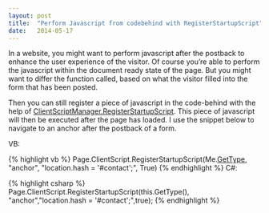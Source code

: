 ```yaml
---
layout: post
title:  "Perform Javascript from codebehind with RegisterStartupScript"
date:   2014-05-17
---
```

In a website, you might want to perform javascript after the postback to enhance the user experience of the visitor. Of course you’re able to perform the javascript within the document ready state of the page. But you might want to differ the function called, based on what the visitor filled into the form that has been posted.

Then you can still register a piece of javascript in the code-behind with the help of [ClientScriptManager.RegisterStartupScript](http://msdn.microsoft.com/en-us/library/z9h4dk8y(v=vs.110).aspx). This piece of javascript will then be executed after the page has loaded. I use the snippet below to navigate to an anchor after the postback of a form.

VB:

{% highlight vb %}
Page.ClientScript.RegisterStartupScript(Me.[GetType](),
           "anchor", "location.hash = '#contact';", True)
{% endhighlight %}
C#:

{% highlight csharp %}
Page.ClientScript.RegisterStartupScript(this.GetType(),
           "anchor","location.hash = '#contact';",true);
{% endhighlight %}